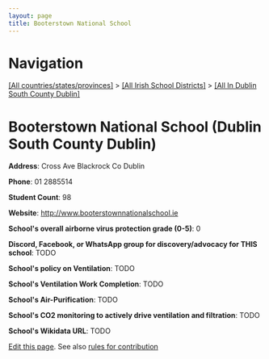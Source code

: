 ```yaml
---
layout: page
title: Booterstown National School
---
```

# Navigation

[[All countries/states/provinces]](../../..) > [[All Irish School Districts]](../..) > [[All In Dublin South County Dublin]](..)

# Booterstown National School (Dublin South County Dublin)

**Address**: Cross Ave Blackrock Co Dublin

**Phone**: 01 2885514

**Student Count**: 98

**Website**: <http://www.booterstownnationalschool.ie>

**School's overall airborne virus protection grade (0-5)**: 0

**Discord, Facebook, or WhatsApp group for discovery/advocacy for THIS school**: TODO

**School's policy on Ventilation**: TODO

**School's Ventilation Work Completion**: TODO

**School's Air-Purification**: TODO

**School's CO2 monitoring to actively drive ventilation and filtration**: TODO

**School's Wikidata URL**: TODO


[Edit this page](https://github.com/ventilate-schools/Ireland/edit/main/./Dublin_South_County_Dublin/Booterstown_National_School.md). See also [rules for contribution](../../../contribution-rules/)